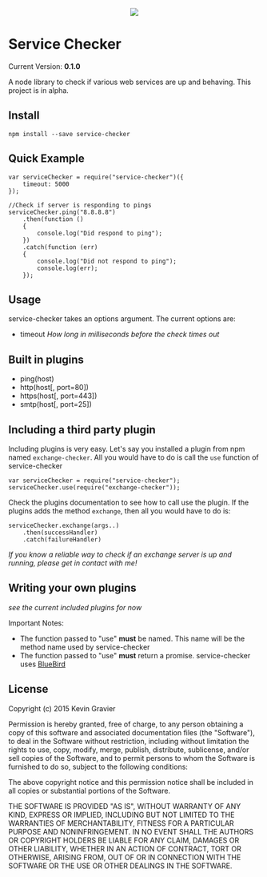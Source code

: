 <p align="center">
    <a href="https://travis-ci.org/mrkmg/service-checker" title="service-checker on Travis CI">
        <img src="https://travis-ci.org/mrkmg/service-checker.svg?branch=master" />
    </a>
</p>

Service Checker 
===============

Current Version: **0.1.0**

A node library to check if various web services are up and behaving. This project is in alpha.

Install
-------

    npm install --save service-checker

Quick Example
-------------

    var serviceChecker = require("service-checker")({
        timeout: 5000
    });
    
    //Check if server is responding to pings
    serviceChecker.ping("8.8.8.8")
        .then(function ()
        {
            console.log("Did respond to ping");
        })
        .catch(function (err)
        {
            console.log("Did not respond to ping");
            console.log(err);
        });

Usage
-----

service-checker takes an options argument. The current options are:

- timeout *How long in milliseconds before the check times out*

Built in plugins
----------------

- ping(host)
- http(host[, port=80])
- https(host[, port=443])
- smtp(host[, port=25])

Including a third party plugin
------------------------------

Including plugins is very easy. Let's say you installed a plugin from npm named `exchange-checker`. All you
would have to do is call the `use` function of service-checker

    var serviceChecker = require("service-checker");
    serviceChecker.use(require("exchange-checker"));
    
Check the plugins documentation to see how to call use the plugin. If the plugins adds the method `exchange`, then
all you would have to do is:

    serviceChecker.exchange(args..)
        .then(successHandler)
        .catch(failureHandler)
        
        
*If you know a reliable way to check if an exchange server is up and running, please get in contact with me!*

Writing your own plugins
------------------------

*see the current included plugins for now*

Important Notes:

- The function passed to "use" **must** be named. This name will be the method name used by service-checker
- The function passed to "use" **must** return a promise. service-checker uses 
    [BlueBird](http://bluebirdjs.com/docs/getting-started.html)

License
-------

Copyright (c) 2015 Kevin Gravier

Permission is hereby granted, free of charge, to any person obtaining a copy
of this software and associated documentation files (the "Software"), to deal
in the Software without restriction, including without limitation the rights
to use, copy, modify, merge, publish, distribute, sublicense, and/or sell
copies of the Software, and to permit persons to whom the Software is
furnished to do so, subject to the following conditions:

The above copyright notice and this permission notice shall be included in
all copies or substantial portions of the Software.

THE SOFTWARE IS PROVIDED "AS IS", WITHOUT WARRANTY OF ANY KIND, EXPRESS OR
IMPLIED, INCLUDING BUT NOT LIMITED TO THE WARRANTIES OF MERCHANTABILITY,
FITNESS FOR A PARTICULAR PURPOSE AND NONINFRINGEMENT.  IN NO EVENT SHALL THE
AUTHORS OR COPYRIGHT HOLDERS BE LIABLE FOR ANY CLAIM, DAMAGES OR OTHER
LIABILITY, WHETHER IN AN ACTION OF CONTRACT, TORT OR OTHERWISE, ARISING FROM,
OUT OF OR IN CONNECTION WITH THE SOFTWARE OR THE USE OR OTHER DEALINGS IN
THE SOFTWARE.
